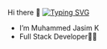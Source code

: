 Hi there 👋
[![Typing SVG](https://readme-typing-svg.demolab.com?font=Permanent+Marker&size=30&pause=1000&color=4DF7B7&background=0082FF00&width=435&lines=Muhammed+Jasim+K;Full+Stack+Developer)](https://git.io/typing-svg)
- I’m Muhammed Jasim K
- Full Stack Developer🧑‍💻

<!---
muhammed-jasim/muhammed-jasim is a ✨ special ✨ repository because its `README.md` (this file) appears on your GitHub profile.
You can click the Preview link to take a look at your changes.
--->
